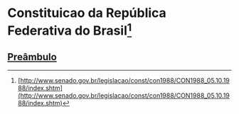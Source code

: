 Constituicao da República Federativa do Brasil[^1]
======================

[Preâmbulo](preambulo.md)
---------

[^1]: [http://www.senado.gov.br/legislacao/const/con1988/CON1988_05.10.1988/index.shtm](http://www.senado.gov.br/legislacao/const/con1988/CON1988_05.10.1988/index.shtm)